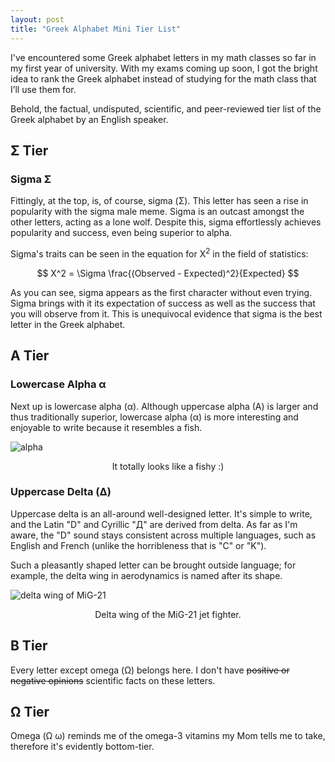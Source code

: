 ```yaml
---
layout: post
title: "Greek Alphabet Mini Tier List"
---
```


I've encountered some Greek alphabet letters in my math classes so far in my first year of university. With my exams coming up soon, I got the bright idea to rank the Greek alphabet instead of studying for the math class that I’ll use them for.

Behold, the factual, undisputed, scientific, and peer-reviewed tier list of the Greek alphabet by an English speaker.

## Σ Tier

### Sigma Σ

Fittingly, at the top, is, of course, sigma (Σ). This letter has seen a rise in popularity with the sigma male meme. Sigma is an outcast amongst the other letters, acting as a lone wolf. Despite this, sigma effortlessly achieves popularity and success, even being superior to alpha.

Sigma's traits can be seen in the equation for X<sup>2</sup> in the field of statistics:

$$ X^2 = \Sigma \frac{(Observed - Expected)^2}{Expected} $$

As you can see, sigma appears as the first character without even trying. Sigma brings with it its expectation of success as well as the success that you will observe from it. This is unequivocal evidence that sigma is the best letter in the Greek alphabet.

## A Tier

### Lowercase Alpha α

Next up is lowercase alpha (α). Although uppercase alpha (A) is larger and thus traditionally superior, lowercase alpha (α) is more interesting and enjoyable to write because it resembles a fish.

![alpha](https://www.pngitem.com/pimgs/m/303-3033420_alpha-letter-png-greek-alphabet-alpha-transparent-png.png)
<p style="text-align: center">It totally looks like a fishy :)</p>

### Uppercase Delta (Δ)

Uppercase delta is an all-around well-designed letter. It's simple to write, and the Latin "D" and Cyrillic "Д" are derived from delta. As far as I'm aware, the "D" sound stays consistent across multiple languages, such as English and French (unlike the horribleness that is "C" or "K").

Such a pleasantly shaped letter can be brought outside language; for example, the delta wing in aerodynamics is named after its shape.

![delta wing of MiG-21](https://drawingdatabase.com/wp-content/uploads/2019/04/MiG-21.gif)
<p style="text-align: center">Delta wing of the MiG-21 jet fighter.</p>

## Β Tier

Every letter except omega (Ω) belongs here. I don't have ~~positive or negative opinions~~ scientific facts on these letters.

## Ω Tier

Omega (Ω ω) reminds me of the omega-3 vitamins my Mom tells me to take, therefore it's evidently bottom-tier.
